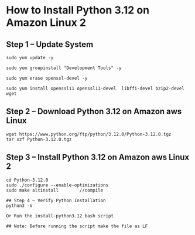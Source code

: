 # How to Install Python 3.12 on Amazon Linux 2

## Step 1 – Update System
```
sudo yum update -y

sudo yum groupinstall "Development Tools" -y

sudo yum erase openssl-devel -y

sudo yum install openssl11 openssl11-devel  libffi-devel bzip2-devel wget 
```

## Step 2 – Download Python 3.12 on Amazon aws Linux 
```
wget https://www.python.org/ftp/python/3.12.0/Python-3.12.0.tgz 
tar xzf Python-3.12.0.tgz 
```

## Step 3 – Install Python 3.12 on Amazon aws Linux 2
```
cd Python-3.12.0
sudo ./configure --enable-optimizations 
sudo make altinstall        //compile

## Step 4 – Verify Python Installation
python3 -V

Or Run the install-python3.12 bash script

## Note: Before running the script make the file as LF

